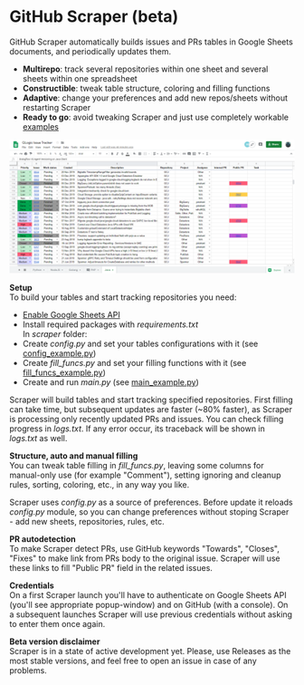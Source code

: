 # GitHub Scraper (beta)

GitHub Scraper automatically builds issues and PRs tables in Google Sheets documents, and periodically updates them.
* **Multirepo**: track several repositories within one sheet and several sheets within one spreadsheet
* **Constructible**: tweak table structure, coloring and filling functions
* **Adaptive**: change your preferences and add new repos/sheets without restarting Scraper
* **Ready to go**: avoid tweaking Scraper and just use completely workable [examples](https://github.com/IlyaFaer/GitHub-Scraper/tree/master/scraper/examples)

![image](https://github.com/IlyaFaer/GitHub-Scraper/blob/master/GitHubScraperPreview.png?raw=true)

**Setup**  
To build your tables and start tracking repositories you need:
* [Enable Google Sheets API](https://developers.google.com/sheets/api/quickstart/python#step_1_turn_on_the)  
* Install required packages with *requirements.txt*  
In *scraper* folder:
* Create *config.py* and set your tables configurations with it (see [config_example.py](https://github.com/IlyaFaer/GitHub-Scraper/blob/master/scraper/examples/config_example.py))
* Create *fill_funcs.py* and set your filling functions with it (see [fill_funcs_example.py](https://github.com/IlyaFaer/GitHub-Scraper/blob/master/scraper/examples/fill_funcs_example.py))
* Create and run *main.py* (see [main_example.py](https://github.com/IlyaFaer/GitHub-Scraper/blob/master/scraper/examples/main_example.py))

Scraper will build tables and start tracking specified repositories. First filling can take time, but subsequent updates are faster (~80% faster), as Scraper is processing only recently updated PRs and issues. You can check filling progress in *logs.txt*. If any error occur, its traceback will be shown in *logs.txt* as well.

**Structure, auto and manual filling**  
You can tweak table filling in *fill_funcs.py*, leaving some columns for manual-only use (for example "Comment"), setting ignoring and  cleanup rules, sorting, coloring, etc., in any way you like.  

Scraper uses *config.py* as a source of preferences. Before update it reloads *config.py* module, so you can change preferences without stoping Scraper - add new sheets, repositories, rules, etc.  

**PR autodetection**  
To make Scraper detect PRs, use GitHub keywords "Towards", "Closes", "Fixes" to make link from PRs body to the original issue. Scraper will use these links to fill "Public PR" field in the related issues.  

**Credentials**  
On a first Scraper launch you'll have to authenticate on Google Sheets API (you'll see appropriate popup-window) and on GitHub (with a console). On a subsequent launches Scraper will use previous credentials without asking to enter them once again.

**Beta version disclaimer**  
Scraper is in a state of active development yet. Please, use Releases as the most stable versions, and feel free to open an issue in case of any problems.
